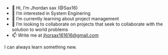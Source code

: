 - 👋 Hi, I’m  Jhordan sax (@Sax16)
- 👀 I’m interested in System Enginering
- 🌱 I’m currently learning about project management
- 💞️ I’m looking to collaborate on projects that seek to collaborate with the solution to world problems
- 📫 Write me at jhorsax161616@gmail.com

I can always learn something new.

<!---
Sax16/Sax16 is a ✨ special ✨ repository because its `README.md` (this file) appears on your GitHub profile.
You can click the Preview link to take a look at your changes.
--->
